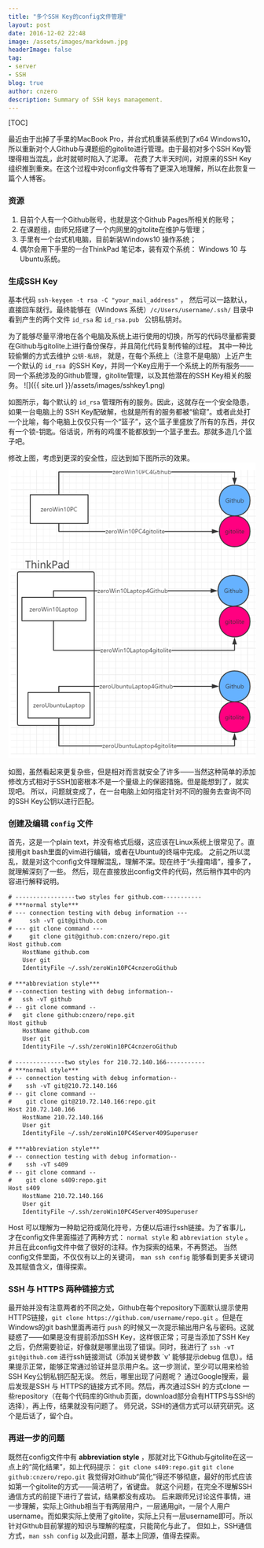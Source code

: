 ```yaml
---
title: "多个SSH Key的config文件管理"
layout: post
date: 2016-12-02 22:48
image: /assets/images/markdown.jpg
headerImage: false
tag:
- server
- SSH
blog: true
author: cnzero
description: Summary of SSH keys management.
---
```




[TOC]

最近由于出掉了手里的MacBook Pro，并台式机重装系统到了x64 Windows10，所以重新对个人Github与课题组的gitolite进行管理。由于最初对多个SSH Key管理得相当混乱，此时就顿时陷入了泥潭。
花费了大半天时间，对原来的SSH Key组织推到重来。在这个过程中对config文件等有了更深入地理解，所以在此恢复一篇个人博客。


### 资源
1. 目前个人有一个Github账号，也就是这个Github Pages所相关的账号；
2. 在课题组，由师兄搭建了一个内网里的gitolite在维护与管理；
3. 手里有一个台式机电脑，目前新装Windows10 操作系统；
4. 偶尔会用下手里的一台ThinkPad 笔记本，装有双个系统： Windows 10 与 Ubuntu系统。


### 生成SSH Key
基本代码 ` ssh-keygen -t rsa -C "your_mail_address" ` ， 然后可以一路默认，直接回车就行。最终能够在（Windows 系统）` /c/Users/username/.ssh/ ` 目录中看到产生的两个文件 ` id_rsa ` 和 `id_rsa.pub ` 公钥私钥对。


为了能够尽量平滑地在各个电脑及系统上进行使用的切换，所写的代码尽量都需要在Github与gitolite上进行备份保存，并且简化代码复制传输的过程。
其中一种比较偷懒的方式去维护 `公钥-私钥`， 就是，在每个系统上（注意不是电脑）上近产生一个默认的 `id_rsa `的SSH Key，并同一个Key应用于一个系统上的所有服务——同一个系统涉及的Github管理，gitolite管理，以及其他潜在的SSH Key相关的服务。
![]({{ site.url }}/assets/images/sshkey1.png)

如图所示，每个默认的 ` id_rsa ` 管理所有的服务。因此，这就存在一个安全隐患，如果一台电脑上的 SSH Key配破解，也就是所有的服务都被“偷窥”。或者此处打一个比喻，每个电脑上仅仅只有一个“篮子”，这个篮子里盛放了所有的东西，并仅有一个锁-钥匙。俗话说，所有的鸡蛋不能都放到一个篮子里去。那就多造几个篮子吧。



修改上图，考虑到更深的安全性，应达到如下图所示的效果。
![](/assets/images/sshkey2.png)

如图，虽然看起来更复杂些，但是相对而言就安全了许多——当然这种简单的添加修改方式相对于SSH加密根本不是一个量级上的保密措施。但是能想到了，就实现吧。
所以，问题就变成了，在一台电脑上如何指定针对不同的服务去查询不同的SSH Key公钥以进行匹配。

### 创建及编辑 ` config ` 文件
首先，这是一个plain text，并没有格式后缀，这应该在Linux系统上很常见了。直接用git bash里面的vim进行编辑，或者在Ubuntu的终端中完成。
之前之所以混乱，就是对这个config文件理解混乱，理解不深。现在终于“头撞南墙”，撞多了，就理解深刻了一些。
然后，现在直接放出config文件的代码，然后稍作其中的内容进行解释说明。

```
# -----------------two styles for github.com-----------
# ***normal style***
# --- connection testing with debug information ---
#     ssh -vT git@github.com
# --- git clone command ---
#     git clone git@github.com:cnzero/repo.git
Host github.com
    HostName github.com
    User git
    IdentityFile ~/.ssh/zeroWin10PC4cnzeroGithub
 
# ***abbreviation style***
# --connection testing with debug information--
#   ssh -vT github
# -- git clone command --
#   git clone github:cnzero/repo.git
Host github
    HostName github.com
    User git
    IdentityFile ~/.ssh/zeroWin10PC4cnzeroGithub
 
# --------------two styles for 210.72.140.166-----------
# ***normal style***
# -- connection testing with debug information--
#    ssh -vT git@210.72.140.166
# -- git clone command --
#    git clone git@210.72.140.166:repo.git
Host 210.72.140.166
    HostName 210.72.140.166
    User git
    IdentityFile ~/.ssh/zeroWin10PC4Server409Superuser
 
# ***abbreviation style***
# -- connection testing with debug information--
#    ssh -vT s409
# -- git clone command --
#    git clone s409:repo.git
Host s409
    HostName 210.72.140.166
    User git
    IdentityFile ~/.ssh/zeroWin10PC4Server409Superuser
```

Host 可以理解为一种助记符或简化符号，方便以后进行ssh链接。为了省事儿，才在config文件里面描述了两种方式： ` normal style ` 和 ` abbreviation style ` 。并且在此config文件中做了很好的注释。作为探索的结果，不再赘述。
当然config文件里面，不仅仅有以上的关键词， ` man ssh config ` 能够看到更多关键词及其赋值含义，值得探索。

### SSH 与 HTTPS 两种链接方式
最开始并没有注意两者的不同之处，Github在每个repository下面默认提示使用HTTPS链接，` git clone https://github.com/username/repo.git ` 。但是在Windows的git bash里面再进行 `push` 的时候又一次提示输出用户名与密码。这就疑惑了——如果是没有提前添加SSH Key，这样很正常；可是当添加了SSH Key之后，仍然需要验证，好像就是哪里出现了错误。同时，我进行了 ` ssh -vT git@github.com ` 进行ssh链接测试（添加关键参数 `v' 能够提示debug 信息）。结果提示正常，能够正常通过验证并显示用户名。这一步测试，至少可以用来检验SSH Key公钥私钥匹配无误。
然后，哪里出现了问题呢？
通过Google搜索，最后发现是SSH 与 HTTPS的链接方式不同。然后，再次通过SSH 的方式clone 一些repository（在每个代码库的Github页面，download部分会有HTTPS与SSH的选择），再上传，结果就没有问题了。
师兄说，SSH的通信方式可以研究研究。这个是后话了，留个白。

### 再进一步的问题
既然在config文件中有 __abbreviation style__ ，那就对比下Github与gitolite在这一点上的“简化结果”，如上代码提示：
 ` git clone s409:repo.git `
 ` git clone github:cnzero/repo.git `
我觉得对Github“简化”得还不够彻底，最好的形式应该如第一个gitolite的方式——简洁明了，省键盘。
就这个问题，在完全不理解SSH通信方式的前提下进行了尝试，结果都没有成功。
后来跟师兄讨论这件事情，进一步理解，实际上Github相当于有两层用户，一层通用git，一层个人用户username。而如果实际上使用了gitolite，实际上只有一层username即可。所以针对Github目前掌握的知识与理解的程度，只能简化与此了。
但如上，SSH通信方式，` man ssh config ` 以及此问题，基本上同源，值得去探索。